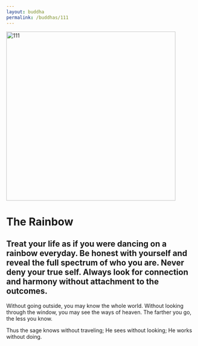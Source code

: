 ```yaml
---
layout: buddha
permalink: /buddhas/111
---
```


<div class="uk-text-center">
<img src="{{"/assets/img/buddhas/buddha-111.jpg" | relative_url}}" alt="111"  width="448" height="448"></div>

# The Rainbow

## Treat your life as if you were dancing on a rainbow everyday. Be honest with yourself and reveal the full spectrum of who you are. Never deny your true self. Always look for connection and harmony without attachment to the outcomes.



Without going outside, you may know the whole world.
Without looking through the window, you may see the ways of heaven.
The farther you go, the less you know.

Thus the sage knows without traveling;
He sees without looking;
He works without doing.
